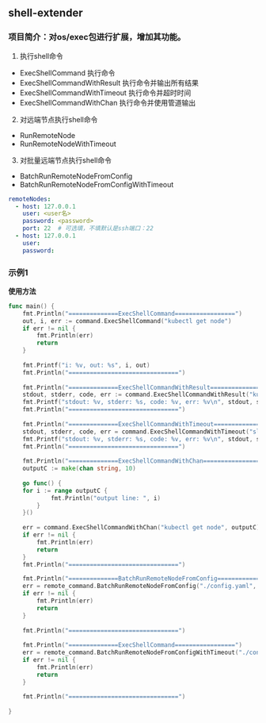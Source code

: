 ## shell-extender
### 项目简介：对os/exec包进行扩展，增加其功能。
1. 执行shell命令
- ExecShellCommand 执行命令
- ExecShellCommandWithResult 执行命令并输出所有结果
- ExecShellCommandWithTimeout 执行命令并超时时间
- ExecShellCommandWithChan 执行命令并使用管道输出
2. 对远端节点执行shell命令
- RunRemoteNode
- RunRemoteNodeWithTimeout
3. 对批量远端节点执行shell命令
- BatchRunRemoteNodeFromConfig
- BatchRunRemoteNodeFromConfigWithTimeout
```yaml
remoteNodes:
  - host: 127.0.0.1 
    user: <user名>
    password: <password>
    port: 22  # 可选填，不填默认是ssh端口：22
  - host: 127.0.0.1
    user:
    password:
```

### 示例1 
**使用方法**
```go
func main() {
    fmt.Println("==============ExecShellCommand=================")
    out, i, err := command.ExecShellCommand("kubectl get node")
    if err != nil {
        fmt.Println(err)
        return
    }
    
    fmt.Printf("i: %v, out: %s", i, out)
    fmt.Println("===============================")
    
    fmt.Println("==============ExecShellCommandWithResult=================")
    stdout, stderr, code, err := command.ExecShellCommandWithResult("kubectl get node")
    fmt.Printf("stdout: %v, stderr: %s, code: %v, err: %v\n", stdout, stderr, code, err)
    fmt.Println("===============================")
    
    fmt.Println("==============ExecShellCommandWithTimeout=================")
    stdout, stderr, code, err = command.ExecShellCommandWithTimeout("sleep 10; kubectl get node", 3)
    fmt.Printf("stdout: %v, stderr: %s, code: %v, err: %v\n", stdout, stderr, code, err)
    fmt.Println("===============================")
    
    fmt.Println("==============ExecShellCommandWithChan=================")
    outputC := make(chan string, 10)
    
    go func() {
    for i := range outputC {
            fmt.Println("output line: ", i)
        }
    }()
    
    err = command.ExecShellCommandWithChan("kubectl get node", outputC)
    if err != nil {
        fmt.Println(err)
        return
    }
    fmt.Println("===============================")

    fmt.Println("==============BatchRunRemoteNodeFromConfig=================")
    err = remote_command.BatchRunRemoteNodeFromConfig("./config.yaml", "kubectl get node")
    if err != nil {
        fmt.Println(err)
        return
    }
    
    fmt.Println("===============================")
    
    fmt.Println("==============ExecShellCommand=================")
    err = remote_command.BatchRunRemoteNodeFromConfigWithTimeout("./config.yaml", "kubectl get node", 10)
    if err != nil {
        fmt.Println(err)
        return
    }
    
    fmt.Println("===============================")
    
}
```